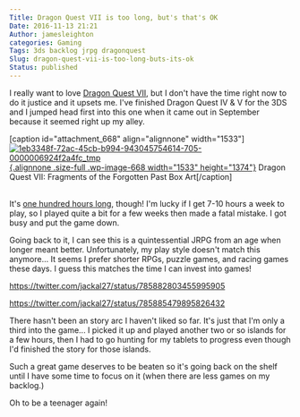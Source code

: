 ```yaml
---
Title: Dragon Quest VII is too long, but's that's OK
Date: 2016-11-13 21:21
Author: jamesleighton
categories: Gaming
Tags: 3ds backlog jrpg dragonquest
Slug: dragon-quest-vii-is-too-long-buts-its-ok
Status: published
---
```


I really want to love [Dragon Quest VII](http://amzn.to/2gcpTx4), but I don't have the time right now to do it justice and it upsets me. I've finished Dragon Quest IV & V for the 3DS and I jumped head first into this one when it came out in September because it seemed right up my alley.

\[caption id="attachment\_668" align="alignnone" width="1533"\][![1eb3348f-72ac-45cb-b994-943045754614-705-0000006924f2a4fc\_tmp](https://jamesleighton.files.wordpress.com/2016/11/1eb3348f-72ac-45cb-b994-943045754614-705-0000006924f2a4fc_tmp.jpg){.alignnone .size-full .wp-image-668 width="1533" height="1374"}](http://amzn.to/2gcpTx4) Dragon Quest VII: Fragments of the Forgotten Past Box Art\[/caption\]

<span id="img_container_A0226AF6-20FA-4356-AE3D-4C40012DEE8F" class="img_container"></span>  
<span id="selectionBoundary_1479069600622_8378999099909353" class="rangySelectionBoundary" style="line-height:0;display:none;"></span>It's [one hundred hours long](https://howlongtobeat.com/game.php?id=2843), though! I'm lucky if I get 7-10 hours a week to play, so I played quite a bit for a few weeks then made a fatal mistake. I got busy and put the game down.

Going back to it, I can see this is a quintessential JRPG from an age when longer meant better. Unfortunately, my play style doesn't match this anymore... It seems I prefer shorter RPGs, puzzle games, and racing games these days. I guess this matches the time I can invest into games!

https://twitter.com/jackal27/status/785882803455995905

https://twitter.com/jackal27/status/785885479895826432

There hasn't been an story arc I haven't liked so far. It's just that I'm only a third into the game... I picked it up and played another two or so islands for a few hours, then I had to go hunting for my tablets to progress even though I'd finished the story for those islands.

Such a great game deserves to be beaten so it's going back on the shelf until I have some time to focus on it (when there are less games on my backlog.)

Oh to be a teenager again!
